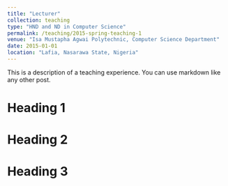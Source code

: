 ```yaml
---
title: "Lecturer"
collection: teaching
type: "HND and ND in Computer Science"
permalink: /teaching/2015-spring-teaching-1
venue: "Isa Mustapha Agwai Polytechnic, Computer Science Department"
date: 2015-01-01
location: "Lafia, Nasarawa State, Nigeria"
---
```


This is a description of a teaching experience. You can use markdown like any other post.

Heading 1
======

Heading 2
======

Heading 3
======
